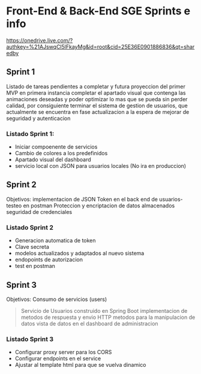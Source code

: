 # Front-End & Back-End SGE Sprints e info   

https://onedrive.live.com/?authkey=%21AJswqCl5lFkayMg&id=root&cid=25E36E0901886836&qt=sharedby
  
## Sprint 1
Listado de tareas pendientes a completar y futura proyeccion del primer MVP
en primera instancia completar el apartado visual que contenga las animaciones deseadas y poder optimizar lo mas que se pueda sin perder calidad, por consiguiente terminar el sistema de gestion de usuarios, que actualmente se encuentra en fase actualizacion a la espera de mejorar de seguridad y autenticacion
  
### Listado Sprint 1:  
- Iniciar compoenente de servicios  
- Cambio de colores a los predefinidos  
- Apartado visual del dashboard  
- servicio local con JSON para usuarios locales (No ira en produccion)  

## Sprint 2
Objetivos: implementacion de JSON Token en el back end de usuarios- testeo en postman
Proteccion y encriptacion de datos almacenados
seguridad de credenciales

### Listado Sprint 2
- Generacion automatica de token
- Clave secreta
- modelos actualizados y adaptados al nuevo sistema
- endopoints de autorizacion
- test en postman

## Sprint 3   
Objetivos: Consumo de servicios (users)   
>Servicio de Usuarios construido en Spring Boot
>implementacion de metodos de respuesta y envio HTTP
>metodos para la manipulacion de datos
>vista de datos en el dashboard de administracion

### Listado Sprint 3
- Configurar proxy server para los CORS
- Configurar endpoints en el service
- Ajustar al template html para que se vuelva dinamico

